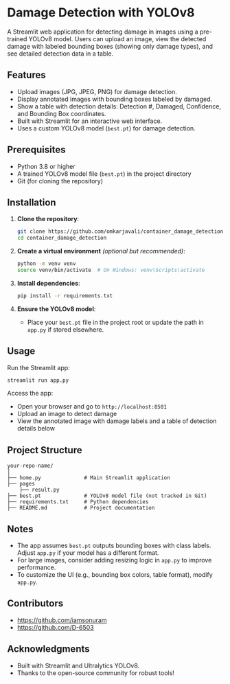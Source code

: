 # Damage Detection with YOLOv8

A Streamlit web application for detecting damage in images using a pre-trained YOLOv8 model. Users can upload an image, view the detected damage with labeled bounding boxes (showing only damage types), and see detailed detection data in a table.

## Features
- Upload images (JPG, JPEG, PNG) for damage detection.
- Display annotated images with bounding boxes labeled by damaged.
- Show a table with detection details: Detection #, Damaged, Confidence, and Bounding Box coordinates.
- Built with Streamlit for an interactive web interface.
- Uses a custom YOLOv8 model (`best.pt`) for damage detection.

## Prerequisites
- Python 3.8 or higher
- A trained YOLOv8 model file (`best.pt`) in the project directory
- Git (for cloning the repository)

## Installation

1. **Clone the repository**:
   ```bash
   git clone https://github.com/omkarjavali/container_damage_detection.git
   cd container_damage_detection
   ```

2. **Create a virtual environment** *(optional but recommended)*:
   ```bash
   python -m venv venv
   source venv/bin/activate  # On Windows: venv\Scripts\activate
   ```

3. **Install dependencies**:
   ```bash
   pip install -r requirements.txt
   ```

4. **Ensure the YOLOv8 model**:
   - Place your `best.pt` file in the project root or update the path in `app.py` if stored elsewhere.

## Usage

Run the Streamlit app:
```bash
streamlit run app.py
```

Access the app:
- Open your browser and go to `http://localhost:8501`
- Upload an image to detect damage
- View the annotated image with damage labels and a table of detection details below

## Project Structure
```
your-repo-name/
│
├── home.py              # Main Streamlit application
├── pages
    ├── result.py
├── best.pt              # YOLOv8 model file (not tracked in Git)
├── requirements.txt     # Python dependencies
├── README.md            # Project documentation
```

## Notes
- The app assumes `best.pt` outputs bounding boxes with class labels. Adjust `app.py` if your model has a different format.
- For large images, consider adding resizing logic in `app.py` to improve performance.
- To customize the UI (e.g., bounding box colors, table format), modify `app.py`.

## Contributors
- https://github.com/iamsonuram
- https://github.com/D-6503

## Acknowledgments
- Built with Streamlit and Ultralytics YOLOv8.
- Thanks to the open-source community for robust tools!

```

